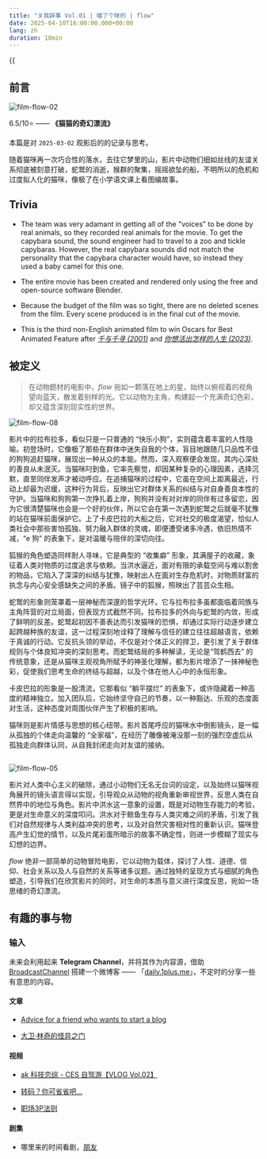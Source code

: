 ```yaml
---
title: "关我辟事 Vol.01 | 喵了个咪的 | flow"
date: 2025-04-10T16:00:00.000+00:00
lang: zh
duration: 10min
---
```


{{<audio src="audios/春風吹.m4a" caption="《春風吹》" >}}

## 前言

![film-flow-02](https://image-host-1313180202.cos.ap-nanjing.myqcloud.com/img/film-flow-02.jpg)

6.5/10⭐ —— **《猫猫的奇幻漂流》**

本篇是对 `2025-03-02` 观影后的的记录与思考。

随着猫咪再一次巧合性的落水，去往它梦里的山，影片中动物们细如丝线的友谊关系彻底被刻意打破，蛇鹫的消逝，猴群的聚集，摇摇欲坠的船，不明所以的危机和过度拟人化的猫咪，像极了在小学语文课上看图编故事。

## Trivia

- The team was very adamant in getting all of the "voices" to be done by real animals, so they recorded real animals for the movie. To get the capybara sound, the sound engineer had to travel to a zoo and tickle capybaras. However, the real capybara sounds did not match the personality that the capybara character would have, so instead they used a baby camel for this one.

- The entire movie has been created and rendered only using the free and open-source software Blender.

- Because the budget of the film was so tight, there are no deleted scenes from the film. Every scene produced is in the final cut of the movie.

- This is the third non-English animated film to win Oscars for Best Animated Feature after *[千与千寻 (2001)](https://movie.douban.com/subject/1291561/)* and *[你想活出怎样的人生 (2023)](https://movie.douban.com/subject/26925611/)*.

## 被定义

> 在动物题材的电影中，*flow* 宛如一颗落在地上的星，始终以俯视着的视角望向蓝天，散发着别样的光。它以动物为主角，构建起一个充满奇幻色彩，却又蕴含深刻现实性的世界。

![film-flow-08](https://image-host-1313180202.cos.ap-nanjing.myqcloud.com/img/film-flow-08.jpg)

影片中的拉布拉多，看似只是一只普通的 “快乐小狗”，实则蕴含着丰富的人性隐喻。初登场时，它像极了那些在群体中迷失自我的个体，盲目地跟随几只品性不佳的狗狗追赶猫咪，展现出一种从众的本能。然而，深入观察便会发现，其内心深处的善良从未泯灭。当猫咪叼到鱼，它率先察觉，却因某种复杂的心理因素，选择沉默，直至同伴发声才被动呼应。在追捕猫咪的过程中，它虽在空间上距离最近，行动上却最为迟缓，这种行为背后，反映出它对群体关系的纠结与对自身善良本性的守护。当猫咪和狗狗第一次挣扎着上岸，狗狗并没有对对岸的同伴有过多留恋，因为它很清楚猫咪也会是一个好的伙伴，所以它会在第一次遇到蛇鹫之后就毫不犹豫的站在猫咪前面保护它。上了卡皮巴拉的大船之后，它对社交的极度渴望，恰似人类社会中那些害怕孤独、努力融入群体的灵魂，即便遭受诸多冷遇，依旧热情不减，“e 狗” 的表象下，是对温暖与陪伴的深切向往。

狐猴的角色塑造同样耐人寻味，它是典型的 “收集癖” 形象，其满屋子的收藏，象征着人类对物质的过度追求与依赖。当洪水逼近，面对有限的承载空间与难以割舍的物品，它陷入了深深的纠结与犹豫，映射出人在面对生存危机时，对物质财富的执念与内心安全感缺失之间的矛盾。镜子中的狐猴，照映出了芸芸众生相。

蛇鹫的形象则笼罩着一层神秘而深邃的哲学光环。它与拉布拉多虽都面临着同族与主角阵营的对立局面，但表现方式截然不同。拉布拉多的外向与蛇鹫的内敛，形成了鲜明的反差。蛇鹫起初因不善表达而引发猫咪的恐惧，却通过实际行动逐步建立起跨越种族的友谊，这一过程深刻地诠释了理解与信任的建立往往超越语言，依赖于真诚的行动。它反抗头领的举动，不仅是对个体正义的捍卫，更引发了关于群体规则与个体良知冲突的深刻思考。而蛇鹫结局的多种解读，无论是“驾鹤西去” 的传统意象，还是从猫咪主观视角所赋予的神圣化理解，都为影片增添了一抹神秘色彩，促使我们思考生命的终结与超越，以及个体在他人心中的永恒形象。

卡皮巴拉的形象是一股清流，它那看似 “躺平摆烂” 的表象下，或许隐藏着一种高度的精神独立。加入团队后，它始终坚守自己的节奏，以一种豁达、乐观的态度面对生活，这种态度对周围伙伴产生了积极的影响。

猫咪则是影片情感与思想的核心纽带。影片首尾呼应的猫咪水中倒影镜头，是一幅从孤独的个体走向温馨的 “全家福”，在经历了雕像被淹没那一刻的强烈空虚后从孤独走向群体认同，从自我封闭走向对友谊的接纳。

##

![film-flow-05](https://image-host-1313180202.cos.ap-nanjing.myqcloud.com/img/film-flow-05.jpg)

影片对人类中心主义的破除，通过小动物们无名无台词的设定，以及始终以猫咪视角展开的镜头语言得以实现，引导观众从动物的视角重新审视世界，反思人类在自然界中的地位与角色。影片中洪水这一意象的设置，既是对动物生存能力的考验，更是对生命意义的深度叩问。洪水对于鲸鱼生存与人类灾难之间的矛盾，引发了我们对自然规律与人类利益冲突的思考，以及对自然灾害相对性的重新认识。猫咪登高产生幻觉的情节，以及片尾彩蛋所暗示的故事不确定性，则进一步模糊了现实与幻想的边界。

*flow* 绝非一部简单的动物冒险电影，它以动物为载体，探讨了人性、道德、信仰、社会关系以及人与自然的关系等诸多议题。通过独特的呈现方式与细腻的角色塑造，引导我们在欣赏影片的同时，对生命的本质与意义进行深度反思，宛如一场思绪的奇幻漂流。

## 有趣的事与物

### 输入

未来会利用起来 **Telegram Channel**，并将其作为内容源，借助 [BroadcastChannel](https://github.com/ccbikai/BroadcastChannel?tab=readme-ov-file) 搭建一个微博客 —— 「[daily.1plus.me](https://daily.1plus.me/)」，不定时的分享一些有意思的内容。

#### 文章

- [Advice for a friend who wants to start a blog](https://walnut.hedwig.pub/i/duan-geng-xin-advice-for-a-friend-who-wants-to-start-a-blog)

- [大卫·林奇的怪异之门](https://mp.weixin.qq.com/s/1_Tyx2kDk8o84erTBvm02A)

#### 视频

- [ak 科技恋综 - CES 自驾游【VLOG Vol.02】](https://www.bilibili.com/video/BV1QwXRYyEh3/?spm_id_from=333.1007.0.0&vd_source=ceb86b7c0beff27d18e7e1a1a25b505d)

- [转码？你可省省吧...](https://www.bilibili.com/video/BV1j798YHETF/?spm_id_from=333.788.top_right_bar_window_history.content.click&vd_source=ceb86b7c0beff27d18e7e1a1a25b505d)

- [职场3P法则](https://www.bilibili.com/video/BV1Yd9AY6EqC/?spm_id_from=333.788.top_right_bar_window_history.content.click&vd_source=ceb86b7c0beff27d18e7e1a1a25b505d)

#### 剧集

- 哪里来的时间看剧，[朋友](https://image-host-1313180202.cos.ap-nanjing.myqcloud.com/img/chiikawa-1.jpg)
